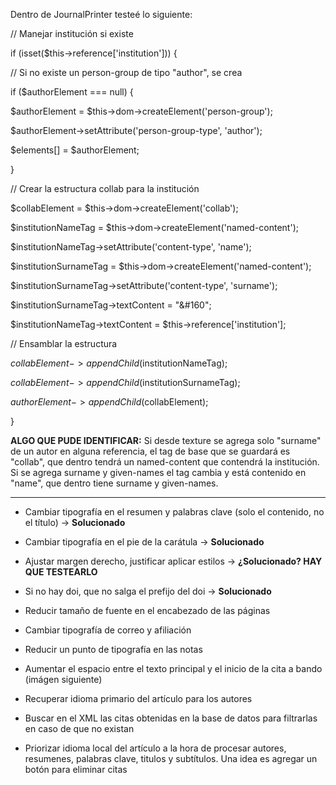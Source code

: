 
Dentro de JournalPrinter testeé lo siguiente:

// Manejar institución si existe

if (isset($this->reference['institution'])) {

// Si no existe un person-group de tipo "author", se crea

if ($authorElement === null) {

$authorElement = $this->dom->createElement('person-group');

$authorElement->setAttribute('person-group-type', 'author');

$elements[] = $authorElement;

}

// Crear la estructura collab para la institución

$collabElement = $this->dom->createElement('collab');

$institutionNameTag = $this->dom->createElement('named-content');

$institutionNameTag->setAttribute('content-type', 'name');

$institutionSurnameTag = $this->dom->createElement('named-content');

$institutionSurnameTag->setAttribute('content-type', 'surname');

$institutionSurnameTag->textContent = "&#160";

  

$institutionNameTag->textContent = $this->reference['institution'];

// Ensamblar la estructura

$collabElement->appendChild($institutionNameTag);

$collabElement->appendChild($institutionSurnameTag);

$authorElement->appendChild($collabElement);

}

**ALGO QUE PUDE IDENTIFICAR:** Si desde texture se agrega solo "surname" de un autor en alguna referencia, el tag de base que se guardará es  "collab", que dentro tendrá un named-content que contendrá la institución.
Si se agrega surname y given-names el tag cambia y está contenido en "name", que dentro tiene surname y given-names.

---

- Cambiar tipografía en el resumen y palabras clave (solo el contenido, no el título) -> **Solucionado**

- Cambiar tipografía en el pie de la carátula -> **Solucionado**

- Ajustar margen derecho, justificar aplicar estilos -> **¿Solucionado? HAY QUE TESTEARLO**

- Si no hay doi, que no salga el prefijo del doi -> **Solucionado**

- Reducir tamaño de fuente en el encabezado de las páginas

- Cambiar tipografía de correo y afiliación

- Reducir un punto de tipografía en las notas

- Aumentar el espacio entre el texto principal y el inicio de la cita a bando (imágen siguiente)

- Recuperar idioma primario del artículo para los autores

- Buscar en el XML las citas obtenidas en la base de datos para filtrarlas en caso de que no existan

- Priorizar idioma local del artículo a la hora de procesar autores, resumenes, palabras clave, titulos y subtítulos. Una idea es agregar un botón para eliminar citas

